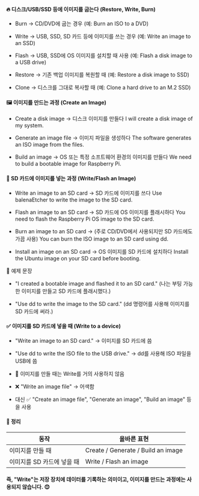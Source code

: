 #### 🔥 디스크/USB/SSD 등에 이미지를 굽는다 (Restore, Write, Burn)

- Burn → CD/DVD에 굽는 경우 (예: Burn an ISO to a DVD)
  
- Write → USB, SSD, SD 카드 등에 이미지를 쓰는 경우 (예: Write an image to an SSD)
  
- Flash → USB, SSD에 OS 이미지를 설치할 때 사용 (예: Flash a disk image to a USB drive)
  
- Restore → 기존 백업 이미지를 복원할 때 (예: Restore a disk image to SSD)
  
- Clone → 디스크를 그대로 복사할 때 (예: Clone a hard drive to an M.2 SSD)


#### 🖼 이미지를 만드는 과정 (Create an Image)

- Create a disk image → 디스크 이미지를 만들다
I will create a disk image of my system.

- Generate an image file → 이미지 파일을 생성하다
The software generates an ISO image from the files.

- Build an image → OS 또는 특정 소프트웨어 환경의 이미지를 만들다
We need to build a bootable image for Raspberry Pi.

#### 💾 SD 카드에 이미지를 넣는 과정 (Write/Flash an Image)

- Write an image to an SD card → SD 카드에 이미지를 쓰다
Use balenaEtcher to write the image to the SD card.

- Flash an image to an SD card → SD 카드에 OS 이미지를 플래시하다
You need to flash the Raspberry Pi OS image to the SD card.

- Burn an image to an SD card → (주로 CD/DVD에서 사용되지만 SD 카드에도 가끔 사용)
You can burn the ISO image to an SD card using dd.

- Install an image on an SD card → OS 이미지를 SD 카드에 설치하다
Install the Ubuntu image on your SD card before booting.

📌 예제 문장

- "I created a bootable image and flashed it to an SD card."
(나는 부팅 가능한 이미지를 만들고 SD 카드에 플래시했다.)

- "Use dd to write the image to the SD card."
(dd 명령어를 사용해 이미지를 SD 카드에 써라.)

#### ✅ 이미지를 SD 카드에 넣을 때 (Write to a device)

- "Write an image to an SD card." → 이미지를 SD 카드에 씀

- "Use dd to write the ISO file to the USB drive." → dd를 사용해 ISO 파일을 USB에 씀

- 🚫 이미지를 만들 때는 Write를 거의 사용하지 않음

- ❌ "Write an image file" → 어색함

- 대신 ✅ "Create an image file", "Generate an image", "Build an image" 등을 사용

#### 📌 정리  

| 동작 | 올바른 표현 |  
|------|--------------------------|  
| 이미지를 만들 때 | Create / Generate / Build an image |  
| 이미지를 SD 카드에 넣을 때 | Write / Flash an image |  

#### 즉, "Write"는 저장 장치에 데이터를 기록하는 의미이고, 이미지를 만드는 과정에는 사용되지 않습니다. 😊

